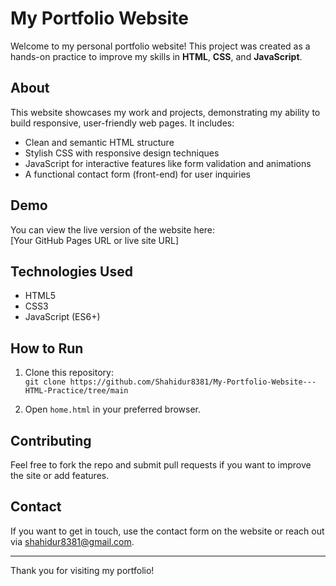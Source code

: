 # My Portfolio Website

Welcome to my personal portfolio website! This project was created as a hands-on practice to improve my skills in **HTML**, **CSS**, and **JavaScript**.

## About

This website showcases my work and projects, demonstrating my ability to build responsive, user-friendly web pages. It includes:

- Clean and semantic HTML structure
- Stylish CSS with responsive design techniques
- JavaScript for interactive features like form validation and animations
- A functional contact form (front-end) for user inquiries

## Demo

You can view the live version of the website here:  
[Your GitHub Pages URL or live site URL]

## Technologies Used

- HTML5
- CSS3
- JavaScript (ES6+)

## How to Run

1. Clone this repository:  
   `git clone https://github.com/Shahidur8381/My-Portfolio-Website---HTML-Practice/tree/main`

2. Open `home.html` in your preferred browser.

## Contributing

Feel free to fork the repo and submit pull requests if you want to improve the site or add features.

## Contact

If you want to get in touch, use the contact form on the website or reach out via shahidur8381@gmail.com.

---

Thank you for visiting my portfolio!

